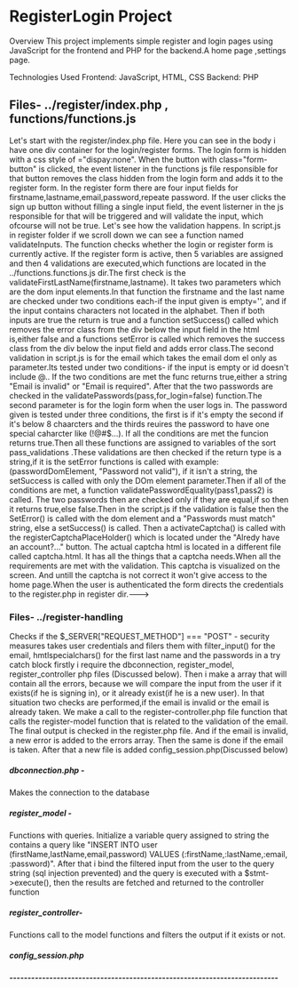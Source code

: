 # RegisterLogin Project
Overview
This project implements simple register and login pages using JavaScript for the frontend and PHP for the backend.A home page ,settings page.

Technologies Used
Frontend: JavaScript, HTML, CSS
Backend: PHP

## Files- ../register/index.php , functions/functions.js
Let's start with the register/index.php file. Here you can see in the body i have one div container for the login/register forms. The login form is hidden with a css style of ="dispay:none".
When the button with class="form-button" is clicked, the event listener in the functions js file responsible for that button removes the class hidden from the login form and
adds it to the register form.
In the register form there are four input fields for firstname,lastname,email,password,repeate password. If the user clicks the sign up button without filling a single
input field, the event listerner in the js responsible for that will be triggered and will validate the input, which ofcourse will not be true. Let's see how the validation
happens. In script.js in register folder if we scroll down we can see a function named validateInputs. The function checks whether the login or register form is
currently active. If the register form is active, then 5 variables are assigned and then 4 validations are executed,which functions are located in the ../functions.functions.js
dir.The first check is the validateFirstLastName(firstname,lastname). It takes two parameters which are the dom input elements.In that function the firstname and the last 
name are checked under two conditions each-if the input given is empty='', and if the input contains characters not located in the alphabet. Then if both inputs are
true the return is true and a function setSuccess() called which removes the error class from the div below the input field in the html is,either false and a functions 
setError is called which removes the success class from the div below the input field and adds error class.The second validation in script.js is for the email which takes the email dom el only as parameter.Its tested under two conditions-
if the input is empty or id doesn't include @.. If the two conditions are met the func returns true,either a string "Email is invalid" or "Email is required".
After that the two passwords are checked in the validatePasswords(pass,for_login=false) function.The second parameter is for the login form when the user logs in.
The password given is tested under three conditions, the first is if it's empty the second if it's below 8 chaarcters and the thirds reuires the password to have 
one special caharcter like (!@#$...). If all the conditions are met the funcion returns true.Then all these functions are assigned to variables of the sort pass_validations
.These validations are then checked if the return type is a string,if it is the setError functions is called with example: (passwordDomElement, "Password not valid"),
if it isn't a string, the setSuccess is called with only the DOm element parameter.Then if all of the conditions are met, a function validatePasswordEquality(pass1,pass2)
is called. The two passwords then are checked only if they are equal,if so then it returns true,else false.Then in the script.js if the validation is false
then the SetError() is called with the dom element and a "Passwords  must match" string, else a setSuccess() is called. Then a activateCaptcha() is called with the
registerCaptchaPlaceHolder() which is located under the "Alredy have an account?..." button. The actual captcha html is located in a different file called
captcha.html. It has all the things that a captcha needs.When all the requirements are met with the validation. This captcha is visualized on the screen. And 
untill the captcha is not correct it won't give access to the home page.When the user is authenticated the form directs the credentials to the register.php in register dir.--->

### Files- ../register-handling
Checks if the $_SERVER["REQUEST_METHOD"] === "POST" - security measures
takes user credentials and filers them with filter_input() for the email, hmtlspecialchars() for the first last name and the passwords
in a try catch block firstly i require the dbconnection, register_model, register_controller php files (Discussed below). Then i make a array that will contain all the errors, because we will compare the input from the user
if it exists(if he is signing in), or it already exist(if he is a new user). In that situation two checks are performed,if the email is invalid or the email is
already taken. We make a call to the register-controller.php file function that calls the register-model function that is related to the validation of the email.
The final output is checked in the register.php file. And if the email is invalid, a new error is added to the errors array. Then the same is done if the email is taken.
After that a new file is added config_session.php(Discussed below)
##### dbconnection.php -
Makes the connection to the database 
##### register_model - 
Functions with queries. Initialize a variable query assigned to string the contains a query like "INSERT INTO user (firstName,lastName,email,password) VALUES (:firstName,:lastName,:email, :password)".
After that i bind the filtered input from the user to the query string (sql injection prevented) and the query is executed with a $stmt->execute(), then the results are fetched and returned to the controller function
##### register_controller- 
Functions call to the model functions and filters the output if it exists or not.
##### config_session.php

##### --------------------------------------------------------------------------

